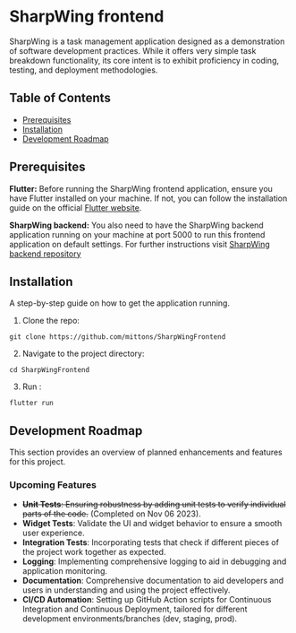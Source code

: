 # SharpWing frontend

SharpWing is a task management application designed as a demonstration of software development practices. While it offers very simple task breakdown functionality, its core intent is to exhibit proficiency in coding, testing, and deployment methodologies.

## Table of Contents

- [Prerequisites](#prerequisites)
- [Installation](#installation)
- [Development Roadmap](#development-roadmap)


## Prerequisites
**Flutter:** Before running the SharpWing frontend application, ensure you have Flutter installed on your machine. If not, you can follow the installation guide on the official [Flutter website](https://flutter.dev/docs/get-started/install).

**SharpWing backend:** You also need to have the SharpWing backend application running on your machine at port 5000 to run this frontend application on default settings. For further instructions visit [SharpWing backend repository](https://github.com/mittons/SharpWingBackend)


## Installation

A step-by-step guide on how to get the application running.

1. Clone the repo:
```
git clone https://github.com/mittons/SharpWingFrontend
```

2. Navigate to the project directory:

```
cd SharpWingFrontend
```

3. Run :

```
flutter run
```

## Development Roadmap

This section provides an overview of planned enhancements and features for this project.

### Upcoming Features

- ~~**Unit Tests**: Ensuring robustness by adding unit tests to verify individual parts of the code.~~ (Completed on Nov 06 2023).
- **Widget Tests**: Validate the UI and widget behavior to ensure a smooth user experience.
- **Integration Tests**: Incorporating tests that check if different pieces of the project work together as expected.
- **Logging**: Implementing comprehensive logging to aid in debugging and application monitoring.
- **Documentation**: Comprehensive documentation to aid developers and users in understanding and using the project effectively.
- **CI/CD Automation**: Setting up GitHub Action scripts for Continuous Integration and Continuous Deployment, tailored for different development environments/branches (dev, staging, prod).
